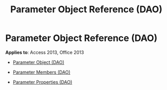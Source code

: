 ﻿---
title: Parameter Object Reference (DAO)
TOCTitle: Parameter Object
ms:assetid: 16595539-df52-49b2-9e4b-83f05dbb9304
ms:mtpsurl: https://msdn.microsoft.com/library/Dn123825(v=office.15)
ms:contentKeyID: 52071465
ms.date: 09/18/2015
mtps_version: v=office.15
---

# Parameter Object Reference (DAO)


**Applies to**: Access 2013, Office 2013



  - [Parameter Object (DAO)](parameter-object-dao.md)

  - [Parameter Members (DAO)](parameter-members-dao.md)

  - [Parameter Properties (DAO)](parameter-properties-dao.md)

